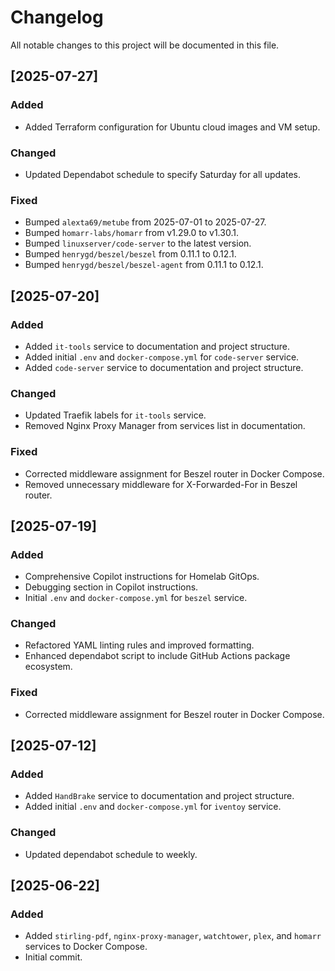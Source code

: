 # Changelog

All notable changes to this project will be documented in this file.

## [2025-07-27]

### Added
- Added Terraform configuration for Ubuntu cloud images and VM setup.

### Changed
- Updated Dependabot schedule to specify Saturday for all updates.

### Fixed
- Bumped `alexta69/metube` from 2025-07-01 to 2025-07-27.
- Bumped `homarr-labs/homarr` from v1.29.0 to v1.30.1.
- Bumped `linuxserver/code-server` to the latest version.
- Bumped `henrygd/beszel/beszel` from 0.11.1 to 0.12.1.
- Bumped `henrygd/beszel/beszel-agent` from 0.11.1 to 0.12.1.

## [2025-07-20]

### Added
- Added `it-tools` service to documentation and project structure.
- Added initial `.env` and `docker-compose.yml` for `code-server` service.
- Added `code-server` service to documentation and project structure.

### Changed
- Updated Traefik labels for `it-tools` service.
- Removed Nginx Proxy Manager from services list in documentation.

### Fixed
- Corrected middleware assignment for Beszel router in Docker Compose.
- Removed unnecessary middleware for X-Forwarded-For in Beszel router.

## [2025-07-19]

### Added
- Comprehensive Copilot instructions for Homelab GitOps.
- Debugging section in Copilot instructions.
- Initial `.env` and `docker-compose.yml` for `beszel` service.

### Changed
- Refactored YAML linting rules and improved formatting.
- Enhanced dependabot script to include GitHub Actions package ecosystem.

### Fixed
- Corrected middleware assignment for Beszel router in Docker Compose.

## [2025-07-12]

### Added
- Added `HandBrake` service to documentation and project structure.
- Added initial `.env` and `docker-compose.yml` for `iventoy` service.

### Changed
- Updated dependabot schedule to weekly.

## [2025-06-22]

### Added
- Added `stirling-pdf`, `nginx-proxy-manager`, `watchtower`, `plex`, and `homarr` services to Docker Compose.
- Initial commit.
